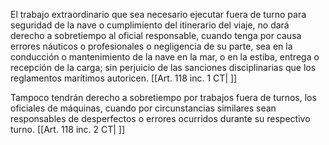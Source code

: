 El trabajo extraordinario que sea necesario ejecutar fuera de turno para seguridad de la nave o cumplimiento del itinerario del viaje, no dará derecho a sobretiempo al oficial responsable, cuando tenga por causa errores náuticos o profesionales o negligencia de su parte, sea en la conducción o mantenimiento de la nave en la mar, o en la estiba, entrega o recepción de la carga; sin perjuicio de las sanciones disciplinarias que los reglamentos marítimos autoricen. [[Art. 118 inc. 1 CT| ]]

Tampoco tendrán derecho a sobretiempo por trabajos fuera de turnos, los oficiales de máquinas, cuando por circunstancias similares sean responsables de desperfectos o errores ocurridos durante su respectivo turno. [[Art. 118 inc. 2 CT| ]]
